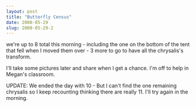 ```yaml
---
layout: post
title: "Butterfly Census"
date: 2008-05-29
slug: 2008-05-29-2
---
```


we&apos;re up to 8 total this morning - including the one on the bottom of the tent that fell when I moved them over - 3 more to go to have all the chrysalis&apos;s transform.

I&apos;ll take some pictures later and share when I get a chance.  I&apos;m off to help in Megan&apos;s classroom.

UPDATE:  We ended the day with 10 - But I can&apos;t find the one remaining chrysalis so I keep recounting thinking there are really 11.  I&apos;ll try again in the morning.
